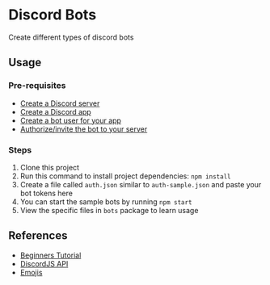 # Discord Bots

Create different types of discord bots

## Usage

### Pre-requisites
* [Create a Discord server](./docs/pre-requisites.md)
* [Create a Discord app](./docs/pre-requisites.md)
* [Create a bot user for your app](./docs/pre-requisites.md)
* [Authorize/invite the bot to your server](./docs/pre-requisites.md)

### Steps
1. Clone this project
2. Run this command to install project dependencies: 
`npm install`
3. Create a file called `auth.json` similar to `auth-sample.json` and paste your bot tokens here
4. You can start the sample bots by running `npm start` 
5. View the specific files in `bots` package to learn usage

## References
* [Beginners Tutorial](https://www.devdungeon.com/content/javascript-discord-bot-tutorial)
* [DiscordJS API](https://discord.js.org/#/docs/main/stable/general/welcome)
* [Emojis](https://getemoji.com/)
